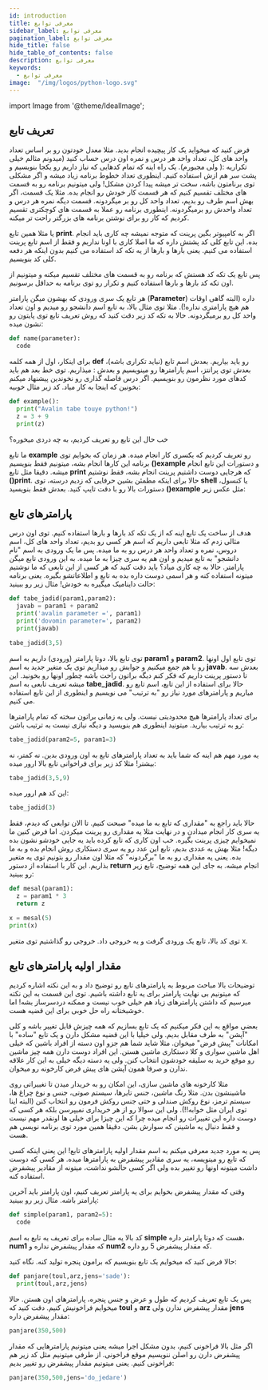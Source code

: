 ```yaml
---
id: introduction
title: معرفی توابع
sidebar_label: معرفی توابع
pagination_label: معرفی توابع
hide_title: false
hide_table_of_contents: false
description: معرفی توابع
keywords:
  - معرفی توابع
image:  "/img/logos/python-logo.svg"
---
```


import Image from '@theme/IdealImage';

## **تعریف تابع**

فرض کنید که میخواید یک کار پیچیده انجام بدید. مثلا معدل خودتون رو بر اساس تعداد واحد های کل، تعداد واحد هر درس و نمره اون درس حساب کنید (میدونم مثالم خیلی تکراریه :( ولی مجبورم). یک راه اینه که تمام کدهایی که نیاز داریم رو یکجا بنویسیم و پشت سر هم ازش استفاده کنیم. اینطوری تعداد خطوط برنامه زیاد میشه و اگر مشکلی توی برنامتون باشه، سخت تر میشه پیدا کردن مشکل! ولی میتونیم برنامه رو به قسمت های مختلف تقسیم کنیم که هر قسمت کار خودش رو انجام بده. مثلا یک قسمت، اگر بهش اسم طرف رو بدیم، تعداد واحد کل رو بر میگردونه. قسمت دیگه نمره هر درس و تعداد واحدش رو برمیگردونه. اینطوری برنامه رو عملا به قسمت های کوچکتری تقسیم کردیم که کار رو برای نوشتن برنامه های بزرگتر راحت تر میکنه.

یا مثلا همین تابع **print**. اگر به کامپیوتر بگین پرینت که متوجه نمیشه چه کاری باید انجام بده. این تابع کلی کد پشتش داره که ما اصلا کاری با اونا نداریم و فقط از اسم تابع پرینت استفاده می کنیم. یعنی بارها و بارها از یه تکه کد استفاده می کنیم بدون اینکه هر دفعه کلی کد بنویسیم.

پس تابع یک تکه کد هستش که برنامه رو به قسمت های مختلف تقسیم میکنه و میتونیم از اون تکه کد بارها و بارها استفاده کنیم و تکرار رو توی برنامه به حداقل برسونیم.

هر تابع یک سری ورودی که بهشون میگن پارامتر (**Parameter**) داره (البته گاهی اوقات هم هیچ پارامتری نداره!). مثلا توی مثال بالا، به تابع اسم دانشجو رو میدیم و اون تعداد واحد کل رو برمیگردونه. حالا به تکه کد زیر دقت کنید که روش تعریف تابع توی پایتون رو نشون میده:

```python
def name(parameter):
  code
```

برای اینکار، اول از همه کلمه **def** رو باید بیاریم. بعدش اسم تابع (نباید تکراری باشه)، بعدش توی پرانتز، اسم پارامترها رو مینویسیم و بعدش : میذاریم. توی خط بعد هم باید کدهای مورد نظرمون رو بنویسیم. اگر درس فاصله گذاری رو نخوندین پیشنهاد میکنم بخونین که اینجا به کار میاد. کد زیر مثال خوبیه:

```python
def example():
  print("Avalin tabe touye python!")
  z = 3 + 9
  print(z)
```

خب حال این تابع رو تعریف کردیم، به چه دردی میخوره؟

ما تابع **example** رو تعریف کردیم که یکسری کار انجام میده. هر زمان که بخوایم توی برنامه این کارها انجام بشه، میتونیم فقط بنویسیم **()example** و دستورات این تابع انجام میشه. دقیقا مثل تابع **print** که هرجایی دوست داشتیم پرینت انجام بشه، فقط نوشتیم **()print**. حالا برای اینکه مطمئن بشین حرفایی که زدیم درسته، توی **shell** یا کنسول، دستورات بالا رو با دقت تایپ کنید. بعدش فقط بنویسید **()example** مثل عکس زیر:

## **پارامترهای تابع**

هدف از ساخت یک تابع اینه که از یک تکه کد بارها و بارها استفاده کنیم. توی اون درس مثالی زدم که مثلا تابعی داریم که اسم هر کسی رو بدیم، تعداد واحد های کل، اسم دروس، نمره و تعداد واحد هر درس رو به ما میده. پس ما یک ورودی به اسم "نام دانشجو" به تابع میدیم و اون هم یه سری چیزا به ما میده. به این ورودی تابع میگن پارامتر. حالا به چه کاری میاد؟ باید دقت کنید که هر کسی از این تابعی که ما نوشتیم میتونه استفاده کنه و هر اسمی دوست داره بده به تابع و اطلاعاتشو بگیره. یعنی برنامه حالت داینامیک میگیره به خودش! مثال زیر رو ببینید:

```python
def tabe_jadid(param1,param2):
  javab = param1 + param2
  print('avalin parameter =', param1)
  print('dovomin parameter=', param2)
  print(javab)

tabe_jadid(3,5)
```

توی تابع بالا، دوتا پارامتر (ورودی) داریم به اسم **param1** و **param2**. توی تابع اول اونها رو با هم جمع میکنیم و جوابش رو میذاریم توی یک متغیر جدید به اسم **javab**. بعدش سه تا دستور پرینت داریم که فکر کنم دیگه براتون راحت باشه چطور اونها رو بخونید. این میشه تعریف تابعی به اسم **tabe_jadid**. حالا برای استفاده از این تابع، اسم تابع رو میاریم و پارامترهای مورد نیاز رو "به ترتیب" می نویسیم و اینطوری از این تابع استفاده می کنیم.

برای تعداد پارامترها هیچ محدودیتی نیست. ولی یه زمانی براتون سخته که تمام پارامترها رو به ترتیب بیارید. میتونید اینطوری هم بنویسید و دیگه نیازی نیست به ترتیب باشن:

```python
tabe_jadid(param2=5, param1=3)
```

یه مورد مهم هم اینه که شما باید به تعداد پارامترهای تابع به اون ورودی بدین. نه کمتر، نه بیشتر! مثلا کد زیر برای فراخوانی تابع بالا ارور میده:

```python
tabe_jadid(3,5,9)
```

این کد هم ارور میده:

```python
tabe_jadid(3)
```

حالا باید راجع به "مقداری که تابع به ما میده" صبحت کنیم. تا الان توابعی که دیدم، فقط یه سری کار انجام میدادن و در نهایت مثلا یه مقداری رو پرینت میکردن. اما فرض کنین ما نمیخوایم چیزی پرینت بگیره. خب اون کاری که تابع کرده باید یه جایی خودشو نشون بده دیگه! مثلا بهش یه عددی بدیم، تابع این عدد رو یه سری دستکاری روش انجام بده و به ما بده. یعنی یه مقداری رو به ما "برگردونه" که مثلا اون مقدار رو بتونیم توی یه متغیر بذاریم. این کار با استفاده از دستور **return** انجام میشه. به جای این همه توضیح، تابع زیر رو ببینید:

```python
def mesal(param1):
  z = param1 * 3
  return z

x = mesal(5)
print(x)
```

توی کد بالا، تابع یک ورودی گرفت و یه خروجی داد. خروجی رو گذاشتیم توی متغیر x.

## **مقدار اولیه پارامترهای تابع**

توضیحات بالا مباحث مربوط به پارامترهای تابع رو توضیح داد و به این نکته اشاره کردیم که میتونیم بی نهایت پارامتر برای یه تابع داشته باشیم. توی این قسمت به این نکته میرسیم که داشتن پارامترهای زیاد هم خیلی خوب نیست و ممکنه دردسرساز بشه! اما خوشبختانه راه حل خوبی برای این قضیه هست.

بعضی مواقع به این فکر میکنیم که یک تابع بسازیم که همه چیزش قابل تغییر باشه و کلی "آپشن" به طرف مقابل بدیم. ولی خیلیا با این قضیه مشکل دارن و یک تابع "ساده" با امکانات "پیش فرض" میخوان. مثلا شاید شما هم جزو اون دسته از افراد باشین که خیلی اهل ماشین سواری و کلا دستکاری ماشین هستن. این افراد دوست دارن همه چیز ماشین رو موقع خرید به سلیقه خودشون انتخاب کنن. ولی یه دسته دیگه خیلی به این کار علاقه ندارن و صرفا همون آپشن های پیش فرض کارخونه رو میخوان.

مثلا کارخونه های ماشین سازی، این امکان رو به خریدار میدن تا تغییراتی روی ماشینشون بدن. مثلا رنگ ماشین، جنس تایرها، سیستم صوتی، جنس و نوع چراغ ها، سیستم ترمز، نوع روکش صندلی و حتی جنس روکش فرمون رو انتخاب کنن (البته اینا توی ایران مثل خوابه!!). ولی این سوالا رو از هر خریداری نمیپرسن بلکه هر کسی که دوست داره این تغییرات رو انجام میده چرا که این چیزا برای خیلی ها اونقدر مهم نیست و فقط دنبال یه ماشینن که سوارش بشن. دقیقا همین مورد توی برنامه نویسی هم هست.

پس یه مورد جدید معرفی میکنم به اسم مقدار اولیه پارامترهای تابع! این یعنی اینکه کسی که تابع رو مینویسه، یه سری مقادیر پیشفرض به پارامترها میده. هر کسی که دوست داشت میتونه اونها رو تغییر بده ولی اگر کسی حالشو نداشت، میتونه از مقادیر پیشفرض استفاده کنه.

وقتی که مقدار پیشفرض بخوایم برای یه پارامتر تعریف کنیم، اون پارامتر باید آخرین پارامتر باشه. مثال زیر رو ببینید:

```python
def simple(param1, param2=5):
  code
```

کد بالا یه مثال ساده برای تعریف یه تابع به اسم **simple** هست که دوتا پارامتر داره، **num1** که مقدار پیشفرض نداره و **num2** که مقدار پیشفرض 5 رو داره.

حالا فرض کنید که میخوایم یک تابع بنویسیم که برامون پنجره تولید کنه. نگاه کنید:

```python
def panjare(toul,arz,jens='sade'):
  print(toul,arz,jens)
```

پس یک تابع تعریف کردیم که طول و عرض و جنس پنجره، پارامترهای اون هستن. حالا میخوایم فراخونیش کنیم. دقت کنید که **toul** و **arz** مقدار پیشفرض ندارن ولی **jens** مقدار پیشفرض داره:

```python
panjare(350,500)
```

اگر مثل بالا فراخونی کنیم، بدون مشکل اجرا میشه یعنی میتونیم پارامترهایی که مقدار پیشفرض دارن رو اصلن ننویسیم موقع فراخونی. از طرفی میتونیم مثل کد زیر هم فراخونی کنیم. یعنی میتونیم مقدار پیشفرض رو تغییر بدیم:

```python
panjare(350,500,jens='do_jedare')
```
